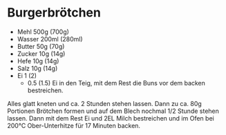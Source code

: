 # Burgerbrötchen

* Mehl 500g (700g)
* Wasser 200ml (280ml)
* Butter 50g (70g)
* Zucker 10g (14g)
* Hefe 10g (14g)
* Salz 10g (14g)
* Ei 1 (2) 
  * 0.5 (1.5) Ei in den Teig, mit dem Rest die Buns vor dem backen bestreichen.

Alles glatt kneten und ca. 2 Stunden stehen lassen. Dann zu ca. 80g Portionen Brötchen formen und auf dem Blech nochmal 1/2 Stunde stehen lassen. Dann mit dem Rest Ei und 2EL Milch bestreichen und im Ofen bei 200°C Ober-Unterhitze für 17 Minuten backen.
